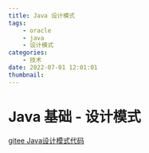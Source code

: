 ```yaml
---
title: Java 设计模式
tags:
    - oracle
    - java
    - 设计模式
categories:
    - 技术
date: 2022-07-01 12:01:01
thumbnail:
---
```

# Java 基础 - 设计模式



[gitee Java设计模式代码](https://gitee.com/guoshunfa/panda-java/tree/master/01.Java%E5%9F%BA%E7%A1%80/03.Java%E8%AE%BE%E8%AE%A1%E6%A8%A1%E5%BC%8F)
